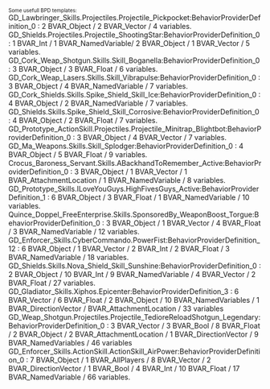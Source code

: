 <font size="0.4"> Some usefull BPD templates: </font>
GD_Lawbringer_Skills.Projectiles.Projectile_Pickpocket:BehaviorProviderDefinition_0 : 					2 BVAR_Object / 2 BVAR_Vector  / 4 variables.
GD_Shields.Projectiles.Projectile_ShootingStar:BehaviorProviderDefinition_0 : 							1 BVAR_Int / 1 BVAR_NamedVariable/ 2 BVAR_Object / 1 BVAR_Vector  / 5 variables.
GD_Cork_Weap_Shotgun.Skills.Skill_Boganella:BehaviorProviderDefinition_0 : 								3 BVAR_Object / 3 BVAR_Float  / 6 variables.
GD_Cork_Weap_Lasers.Skills.Skill_Vibrapulse:BehaviorProviderDefinition_0 : 								3 BVAR_Object / 4 BVAR_NamedVariable  / 7 variables.
GD_Cork_Shields.Skills.Spike_Shield_Skill_Ice:BehaviorProviderDefinition_0 : 							4 BVAR_Object / 2 BVAR_NamedVariable  / 7 variables.
GD_Shields.Skills.Spike_Shield_Skill_Corrosive:BehaviorProviderDefinition_0 : 							4 BVAR_Object / 2 BVAR_Float  / 7 variables.
GD_Prototype_ActionSkill.Projectiles.Projectile_Minitrap_Blightbot:BehaviorProviderDefinition_0 : 		3 BVAR_Object / 4 BVAR_Vector  / 7 variables.
GD_Ma_Weapons.Skills.Skill_Splodger:BehaviorProviderDefinition_0 : 										4 BVAR_Object / 5 BVAR_Float  / 9 variables.
Crocus_Baroness_Servant.Skills.ABackhandToRemember_Active:BehaviorProviderDefinition_0 : 				3 BVAR_Object / 1 BVAR_Vector / 1 BVAR_AttachmentLocation / 1 BVAR_NamedVariable  / 8 variables.
GD_Prototype_Skills.ILoveYouGuys.HighFivesGuys_Active:BehaviorProviderDefinition_1 : 					6 BVAR_Object / 3 BVAR_Float / 1 BVAR_NamedVariable  / 10 variables.
Quince_Doppel_FreeEnterprise.Skills.SponsoredBy_WeaponBoost_Torgue:BehaviorProviderDefinition_0 : 		3 BVAR_Object / 1 BVAR_Vector  / 4 BVAR_Float / 3 BVAR_NamedVariable / 12 variables.
GD_Enforcer_Skills.CyberCommando.PowerFist:BehaviorProviderDefinition_12 : 								6 BVAR_Object / 1 BVAR_Vector / 2 BVAR_Int / 2 BVAR_Float / 3 BVAR_NamedVariable / 18 variables.
GD_Shields.Skills.Nova_Shield_Skill_Sunshine:BehaviorProviderDefinition_0 : 							2 BVAR_Object / 10 BVAR_Int / 9 BVAR_NamedVariable / 4 BVAR_Vector /  2 BVAR_Float  / 27 variables.
GD_Gladiator_Skills.Xiphos.Epicenter:BehaviorProviderDefinition_3 :  									6 BVAR_Vector / 6 BVAR_Float / 2 BVAR_Object / 10 BVAR_NamedVariables / 1 BVAR_DirectionVector / BVAR_AttachmentLocation / 33 variables
GD_Weap_Shotgun.Projectiles.Projectile_TedioreReloadShotgun_Legendary:BehaviorProviderDefinition_0 : 	3 BVAR_Vector / 3 BVAR_Bool / 8 BVAR_Float / 2 BVAR_Object / 2 BVAR_AttachmentLocation / 1 BVAR_DirectionVector / 9 BVAR_NamedVariables / 46 variables
GD_Enforcer_Skills.ActionSkill.ActionSkill_AirPower:BehaviorProviderDefinition_0 : 						7 BVAR_Object / 1 BVAR_AllPlayers / 8 BVAR_Vector / 2 BVAR_DirectionVector / 1 BVAR_Bool / 4 BVAR_Int / 10 BVAR_Float / 17 BVAR_NamedVariable / 66 variables.


